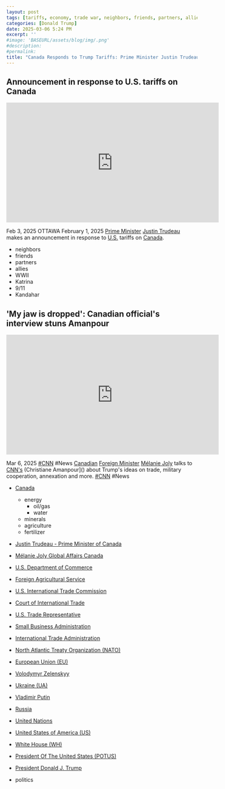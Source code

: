 ```yaml
---
layout: post
tags: [tariffs, economy, trade war, neighbors, friends, partners, allies, Canada, CNN, Justin Trudeau, Prime Minister of Canada, Mélanie Joly, Global Affairs Canada, U.S. Department of Commerce, Foreign Agricultural Service, U.S. International Trade Commission, Court of International Trade, U.S. Trade Representative, Small Business Administration, International Trade Administration, North Atlantic Treaty Organization (NATO), European Union (EU), Volodymyr Zelenskyy, Ukraine (UA), Vladimir Putin, Russia, United Nations, United States of America (US), White House (WH), President Of The United States (POTUS), President Donald J. Trump, politics]
categories: [Donald Trump]
date: 2025-03-06 5:24 PM
excerpt: ''
#image: 'BASEURL/assets/blog/img/.png'
#description:
#permalink:
title: "Canada Responds to Trump Tariffs: Prime Minister Justin Trudeau & Foreign Minister Mélanie Joly"
---
```



## Announcement in response to U.S. tariffs on Canada

<iframe width="560" height="315" src="https://www.youtube.com/embed/wog719NsLLs?si=rJNSiNSiDztgaKwk" title="YouTube video player" frameborder="0" allow="accelerometer; autoplay; clipboard-write; encrypted-media; gyroscope; picture-in-picture; web-share" referrerpolicy="strict-origin-when-cross-origin" allowfullscreen></iframe>

Feb 3, 2025  OTTAWA
February 1, 2025
[Prime Minister]() [Justin Trudeau]() makes an announcement in response to [U.S.](8035735415) tariffs on [Canada](https://www.canada.ca/).
- neighbors 
- friends 
- partners 
- allies 
- WWII
- Katrina 
- 9/11
- Kandahar 

## 'My jaw is dropped': Canadian official's interview stuns Amanpour

<iframe width="560" height="315" src="https://www.youtube.com/embed/z3rIlAITjXk?si=a1xDgleC1xVWPBt7" title="YouTube video player" frameborder="0" allow="accelerometer; autoplay; clipboard-write; encrypted-media; gyroscope; picture-in-picture; web-share" referrerpolicy="strict-origin-when-cross-origin" allowfullscreen></iframe>

Mar 6, 2025  [#CNN]() #News
[Canadian]() [Foreign Minister]() [Mélanie Joly]() talks to [CNN's]() (Christiane Amanpour]() about Trump's ideas on trade, military cooperation, annexation and more. [#CNN]() #News
- [Canada](https://www.canada.ca/) 
    - energy
        - oil/gas
        - water 
    - minerals 
    - agriculture 
    - fertilizer 

- [Justin Trudeau - Prime Minister of Canada](https://www.pm.gc.ca/en)
- [Mélanie Joly Global Affairs Canada](https://www.international.gc.ca/global-affairs-affaires-mondiales/home-accueil.aspx?lang=eng)
- [U.S. Department of Commerce](https://www.commerce.gov/)
- [Foreign Agricultural Service](https://www.fas.usda.gov/)
- [U.S. International Trade Commission](https://www.usitc.gov/)
- [Court of International Trade](http://www.cit.uscourts.gov/)
- [U.S. Trade Representative](http://www.ustr.gov/)
- [Small Business Administration](http://www.sba.gov/)
- [International Trade Administration](https://www.trade.gov/)
- [North Atlantic Treaty Organization (NATO)](https://www.nato.int/)
- [European Union (EU)](https://commission.europa.eu/)
- [Volodymyr Zelenskyy](https://www.president.gov.ua/)
- [Ukraine (UA)](https://www.gov.ua/)
- [Vladimir Putin](http://kremlin.ru/)
- [Russia](http://government.ru/)
- [United Nations](https://www.un.org/)
- [United States of America (US)](https://www.usa.gov/)
- [White House (WH)](https://www.whitehouse.gov/)
- [President Of The United States (POTUS)](https://www.whitehouse.gov/)
- [President Donald J. Trump](https://www.whitehouse.gov/administration/donald-j-trump/)
- politics